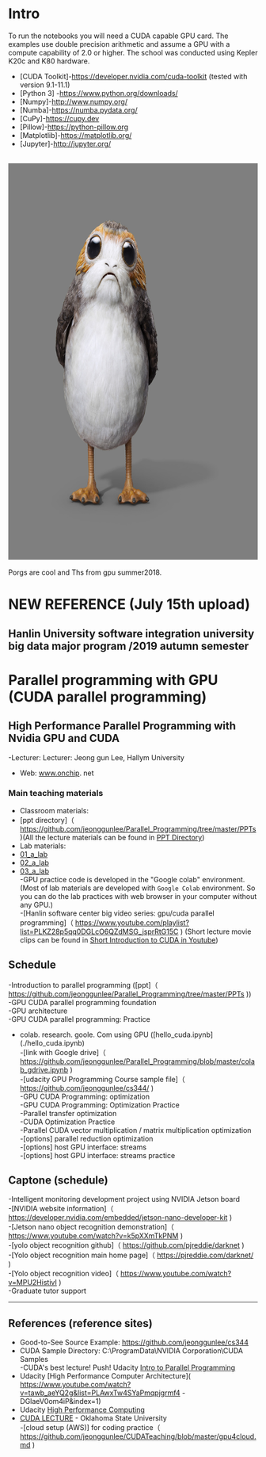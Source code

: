 # Intro

To run the notebooks you will need a CUDA capable GPU card. The examples use double precision arithmetic and assume a GPU with a compute capability of 2.0 or higher. The school was conducted using Kepler K20c and K80 hardware. 

* [CUDA Toolkit]-https://developer.nvidia.com/cuda-toolkit (tested with version 9.1-11.1)
* [Python 3] -https://www.python.org/downloads/
* [Numpy]-http://www.numpy.org/
* [Numba]-https://numba.pydata.org/ 
* [CuPy]-https://cupy.dev
* [Pillow]-https://python-pillow.org 
* [Matplotlib]-https://matplotlib.org/
* [Jupyter]-http://jupyter.org/
<br>
<center>
<img src="porg.jpg" width="800" height="800">
</center>

Porgs are cool and Ths from gpu summer2018.

# NEW REFERENCE (July 15th upload)
## Hanlin University software integration university big data major program /2019 autumn semester
# Parallel programming with GPU (CUDA parallel programming)
## High Performance Parallel Programming with Nvidia GPU and CUDA
-Lecturer: Lecturer: Jeong gun Lee, Hallym University  
- Web: www.onchip. net  
### Main teaching materials
- Classroom materials:  
- [ppt directory]（ https://github.com/jeonggunlee/Parallel_Programming/tree/master/PPTs )(All the lecture materials can be found in [PPT Directory]( https://github.com/jeonggunlee/Parallel_Programming/tree/master/PPTs ))  
- Lab materials:  
- [01_a_lab]( https://github.com/jeonggunlee/Parallel_Programming/tree/master/01_cuda_lab )  
- [02_a_lab]( https://github.com/jeonggunlee/Parallel_Programming/tree/master/02_cuda_lab )  
- [03_a_lab]( https://github.com/jeonggunlee/Parallel_Programming/tree/master/03_cuda_lab )  
-GPU practice code is developed in the "Google colab" environment. (Most of lab materials are developed with ```Google Colab``` environment. So you can do the lab practices with web browser in your computer without any GPU.)  
-[Hanlin software center big video series: gpu/cuda parallel programming]（ https://www.youtube.com/playlist?list=PLKZ28p5qq0DGLcO6QZdMSG_jsprRtG15C ) (Short lecture movie clips can be found in [Short Introduction to CUDA in Youtube]( https://www.youtube.com/playlist?list=PLKZ28p5qq0DGLcO6QZdMSG_jsprRtG15C ))  
## Schedule
-Introduction to parallel programming ([ppt]（ https://github.com/jeonggunlee/Parallel_Programming/tree/master/PPTs ))  
-GPU CUDA parallel programming foundation  
-GPU architecture  
-GPU CUDA parallel programming: Practice  
- colab. research. goole. Com using GPU ([hello_cuda.ipynb] (./hello_cuda.ipynb)  
-[link with Google drive]（ https://github.com/jeonggunlee/Parallel_Programming/blob/master/colab_gdrive.ipynb )  
-[udacity GPU Programming Course sample file]（ https://github.com/jeonggunlee/cs344/ )  
-GPU CUDA Programming: optimization  
-GPU CUDA Programming: Optimization Practice  
-Parallel transfer optimization  
-CUDA Optimization Practice  
-Parallel CUDA vector multiplication / matrix multiplication optimization  
-[options] parallel reduction optimization  
-[options] host GPU interface: streams  
-[options] host GPU interface: streams practice  
## Captone (schedule)
-Intelligent monitoring development project using NVIDIA Jetson board  
-[NVIDIA website information]（ https://developer.nvidia.com/embedded/jetson-nano-developer-kit )  
-[Jetson nano object recognition demonstration]（ https://www.youtube.com/watch?v=k5pXXmTkPNM )  
-[yolo object recognition github]（ https://github.com/pjreddie/darknet )  
-[Yolo object recognition main home page]（ https://pjreddie.com/darknet/ )  
-[Yolo object recognition video]（ https://www.youtube.com/watch?v=MPU2HistivI )  
-Graduate tutor support  
*  *  *
## References (reference sites)
- Good-to-See Source Example:  https://github.com/jeonggunlee/cs344  
- CUDA Sample Directory: C:\ProgramData\NVIDIA Corporation\CUDA Samples  
-CUDA's best lecture! Push! Udacity [Intro to Parallel Programming]( https://www.youtube.com/watch?v=F620ommtjqk&list=PLAwxTw4SYaPnFKojVQrmyOGFCqHTxfdv2 )  
- Udacity [High Performance Computer Architecture]( https://www.youtube.com/watch?v=tawb_aeYQ2g&list=PLAwxTw4SYaPmqpjgrmf4 -DGlaeV0om4iP&index=1)  
- Udacity [High Performance Computing]( https://www.youtube.com/watch?v=grD5en6_IiQ&list=PLAwxTw4SYaPk8NaXIiFQXWK6VPnrtMRXC )  
- [CUDA LECTURE]( https://www.youtube.com/watch?v=sxhvmTveO2A ) - Oklahoma State University  
-[cloud setup (AWS)] for coding practice（ https://github.com/jeonggunlee/CUDATeaching/blob/master/gpu4cloud.md )  
